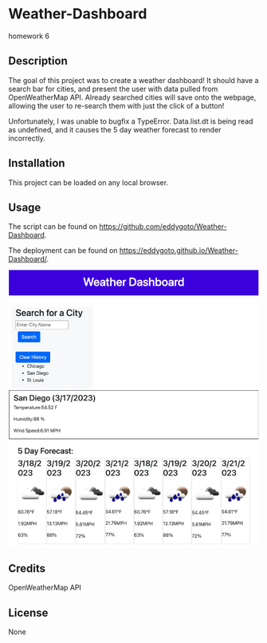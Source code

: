 # Weather-Dashboard

homework 6

## Description

The goal of this project was to create a weather dashboard! It should have a search bar for cities, and present the user with data pulled from OpenWeatherMap API. Already searched cities will save onto the webpage, allowing the user to re-search them with just the click of a button!

Unfortunately, I was unable to bugfix a TypeError. Data.list.dt is being read as undefined, and it causes the 5 day weather forecast to render incorrectly.

## Installation

This project can be loaded on any local browser.

## Usage

The script can be found on https://github.com/eddygoto/Weather-Dashboard.

The deployment can be found on https://eddygoto.github.io/Weather-Dashboard/.

![Screenshot](./Screen%20Shot%202023-03-17%20at%2010.27.35%20PM.png)

## Credits

OpenWeatherMap API

## License

None
